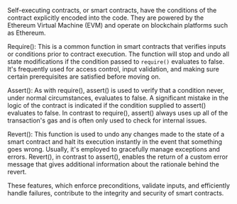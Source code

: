 Self-executing contracts, or smart contracts, have the conditions of the contract explicitly encoded into the code. They are powered by the Ethereum Virtual Machine (EVM) and operate on blockchain platforms such as Ethereum. 

Require(): This is a common function in smart contracts that verifies inputs or conditions prior to contract execution. The function will stop and undo all state modifications if the condition passed to `require()` evaluates to false. It's frequently used for access control, input validation, and making sure certain prerequisites are satisfied before moving on.

Assert(): As with require(), assert() is used to verify that a condition never, under normal circumstances, evaluates to false. A significant mistake in the logic of the contract is indicated if the condition supplied to assert() evaluates to false. In contrast to require(), assert() always uses up all of the transaction's gas and is often only used to check for internal issues.

Revert(): This function is used to undo any changes made to the state of a smart contract and halt its execution instantly in the event that something goes wrong. Usually, it's employed to gracefully manage exceptions and errors. Revert(), in contrast to assert(), enables the return of a custom error message that gives additional information about the rationale behind the revert.


These features, which enforce preconditions, validate inputs, and efficiently handle failures, contribute to the integrity and security of smart contracts.

